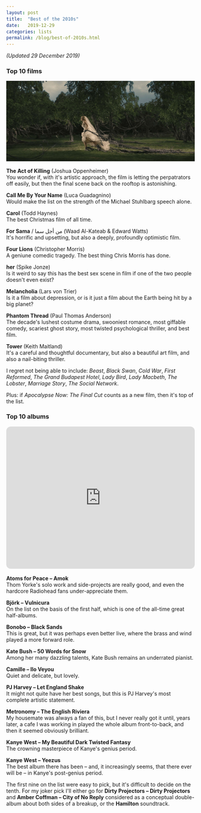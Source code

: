 ```yaml
---
layout: post
title:  "Best of the 2010s"
date:   2019-12-29
categories: lists
permalink: /blog/best-of-2010s.html
---
```


*(Updated 29 December 2019)*

### Top 10 films

![](../assets/img/2010s-melancholia.jpg)

**The Act of Killing** (Joshua Oppenheimer)  
You wonder if, with it's artistic approach, the film is letting the perpatrators off easily, but then the final scene back on the rooftop is astonishing.

**Call Me By Your Name** (Luca Guadagnino)  
Would make the list on the strength of the Michael Stuhlbarg speech alone.

**Carol** (Todd Haynes)  
The best Christmas film of all time.

**For Sama** / من أجل سما (Waad Al-Kateab & Edward Watts)  
It's horrific and upsetting, but also a deeply, profoundly optimistic film.

**Four Lions** (Christopher Morris)  
A geniune comedic tragedy. The best thing Chris Morris has done.

**her** (Spike Jonze)  
Is it weird to say this has the best sex scene in film if one of the two people doesn't even exist?

**Melancholia** (Lars von Trier)  
Is it a film about depression, or is it just a film about the Earth being hit by a big planet?

**Phantom Thread** (Paul Thomas Anderson)  
The decade's lushest costume drama, swooniest romance, most giffable comedy, scariest ghost story, most twisted psychological thriller, and best film.

**Tower** (Keith Maitland)  
It's a careful and thoughtful documentary, but also a beautiful art film, and also a nail-biting thriller.

I regret not being able to include: *Beast*, *Black Swan*, *Cold War*, *First Reformed*, *The Grand Budapest Hotel*, *Lady Bird*, *Lady Macbeth*, *The Lobster*, *Marriage Story*, *The Social Network*.

Plus: if *Apocalypse Now: The Final Cut* counts as a new film, then it's top of the list.

### Top 10 albums

<iframe style="border-radius:12px" src="https://open.spotify.com/embed/playlist/3Z00arn2YPz52obF76gYzS?utm_source=generator" width="100%" height="380" frameBorder="0" allowfullscreen="" allow="autoplay; clipboard-write; encrypted-media; fullscreen; picture-in-picture"></iframe>

**Atoms for Peace – Amok**  
Thom Yorke's solo work and side-projects are really good, and even the hardcore Radiohead fans under-appreciate them.

**Björk – Vulnicura**  
On the list on the basis of the first half, which is one of the all-time great half-albums.

**Bonobo – Black Sands**  
This is great, but it was perhaps even better live, where the brass and wind played a more forward role.

**Kate Bush – 50 Words for Snow**  
Among her many dazzling talents, Kate Bush remains an underrated pianist.

**Camille – Ilo Veyou**  
Quiet and delicate, but lovely.

**PJ Harvey – Let England Shake**  
It might not quite have her best songs, but this is PJ Harvey's most complete artistic statement.

**Metronomy – The English Riviera**  
My housemate was always a fan of this, but I never really got it until, years later, a cafe I was working in played the whole album front-to-back, and then it seemed obviously brilliant.

**Kanye West – My Beautiful Dark Twisted Fantasy**  
The crowning masterpiece of Kanye's genius period.

**Kanye West – Yeezus**  
The best album there has been – and, it increasingly seems, that there ever will be – in Kanye's post-genius period.

The first nine on the list were easy to pick, but it's difficult to decide on the tenth. For my joker pick I'll either go for **Dirty Projectors – Dirty Projectors** and **Amber Coffman – City of No Reply** considered as a conceptual double-album about both sides of a breakup, or the **Hamilton** soundtrack.
